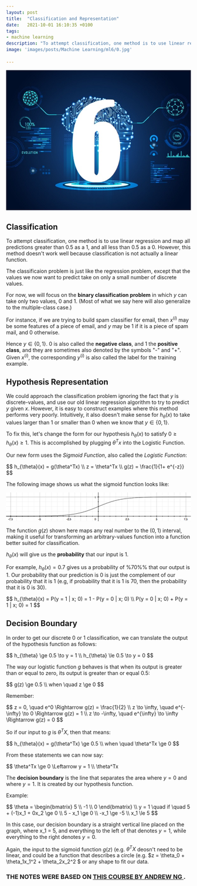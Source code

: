 ```yaml
---
layout: post
title:  "Classification and Representation"
date:   2021-10-01 16:10:35 +0100
tags:
- machine learning
description: "To attempt classification, one method is to use linear regression and map all predictions greater than 0.5 as a 1 and all less than 0.5 as a 0. However, this method doesn't work well because classification is not actually a linear function."
image: 'images/posts/Machine Learning/ml6/0.jpg'

---
```


<center>
<img src="/images/posts/Machine Learning/ml6/0.jpg">
</center>

## Classification

To attempt classification, one method is to use linear regression and map all predictions greater than $0.5$ as a $1$, and all less than $0.5$ as a $0$. However, this method doesn't work well because classification is not actually a linear function.

The classificaion problem is just like the regression problem, except that the values we now want to predict take on only a small number of discrete values.

For now, we will focus on the **binary classification problem** in which $y$ can take only two values, $0$ and $1$. (Most of what we say here will also generalize to the multiple-class case.)

For instance, if we are trying to build  spam classifier for email, then $x^{(i)}$ may be some features of a piece of email, and $y$ may be $1$ if it is a piece of spam mail, and $0$ otherwise.

Hence $y \in \{ 0, 1 \}$. $0$ is also called the **negative class**, and $1$ the **positive class**, and they are sometimes also denoted by the symbols "-" and "+". Given $x^{(i)}$, the corresponding $y^{(i)}$ is also called the label for the training example.

## Hypothesis Representation

We could approach the classification problem ignoring the fact that $y$ is discrete-values, and use our old linear regression algorithm to try to predict $y$ given $x$. However, it is easy to construct examples where this method performs very poorly. Intuitively, it also doesn't make sense for $h_{\theta}(x)$ to take values larger than $1$ or smaller than $0$ when we know that $y \in \{ 0, 1 \}$.

To fix this, let's change the form for our hypothesis $h_{\theta}(x)$ to satisfy $0 \ge h_{\theta}(x) \ge 1$. This is accomplished by plugging $\theta^Tx$ into the Logistic Function.

Our new form uses the *Sigmoid Function*, also called the *Logistic Function*:

<div class="latex-eq">
$$
h_{\theta}(x) = g(\theta^Tx)
\\
z = \theta^Tx
\\
g(z) = \frac{1}{1+ e^{-z}}
$$
</div>

The following image shows us what the sigmoid function looks like:

<center>
<img src="/images/posts/Machine Learning/ml6/1.png">
</center>

The function $g(z)$ shown here maps any real number to the $(0, 1)$ interval, making it useful for transforming an arbitrary-values function into a function better suited for classification.

$h_{\theta}(x)$ will give us the **probability** that our input is $1$.

For example, $h_{\theta}(x) = 0.7$ gives us a probability of %70%% that our output is $1$. Our probability that our prediction is $0$ is just the complement of our probability that it is 1 (e.g, if probability that it is $1$ is $70%$, then the probability that it is $0$ is $30%$).

<div class="latex-eq">
$$
h_{\theta}(x) = P(y = 1 | x; 0) = 1 - P(y = 0 | x; 0)
\\
P(y = 0 | x; 0) + P(y = 1 | x; 0) = 1
$$
</div>

## Decision Boundary

In order to get our discrete $0$ or $1$ classification, we can translate the output of the hypothesis function as follows:

<div class="latex-eq">
$$
h_{\theta} \ge 0.5 \to y = 1
\\
h_{\theta} \le 0.5 \to y = 0
$$
</div>

The way our logistic function $g$ behaves is that when its output is greater than or equal to zero, its output is greater than or equal $0.5$:

<div class="latex-eq">
$$
g(z) \ge 0.5
\\
when \quad z \ge 0
$$
</div>

Remember:

<div class="latex-eq">
$$
z = 0, \quad e^0 \Rightarrow g(z) = \frac{1}{2}
\\
z \to \infty, \quad e^{-\infty} \to 0 \Rightarrow g(z) = 1
\\
z \to -\infty, \quad e^{\infty} \to \infty \Rightarrow g(z) = 0
$$
</div>

So if our input to $g$ is $\theta^TX$, then that means:

<div class="latex-eq">
$$
h_{\theta}(x) = g(\theta^Tx) \ge 0.5
\\
when \quad \theta^Tx \ge 0
$$
</div>

From these statements we can now say:

<div class="latex-eq">
$$
\theta^Tx \ge 0 \Leftarrow y = 1
\\
\theta^Tx <div 0 \Leftarrow y = 0
$$
</div>

The **decision boundary** is the line that separates the area where $y = 0$ and where $y = 1$. It is created by our hypothesis function.

Example:

<div class="latex-eq">
$$
\theta = \begin{bmatrix}
           5 \\
           -1 \\
           0
         \end{bmatrix}
\\
y = 1 \quad if \quad 5 + (-1)x_1 + 0x_2 \ge 0
\\
5 - x_1 \ge 0
\\
-x_1 \ge -5
\\
x_1 \le 5
$$
</div>

In this case, our decision boundary is a straight vertical line placed on the graph, where x_1 = 5, and everything to the left of that denotes $y = 1$, while everything to the right denotes $y = 0$.

Again, the input to the sigmoid function $g(z)$ (e.g. $\theta^TX$ deosn't need to be linear, and could be a function that describes a circle (e.g. $z = \theta_0 + \theta_1x_1^2 + \theta_2x_2^2 $ or any shape to fit our data.


### THE NOTES WERE BASED ON <a href="https://www.coursera.org/learn/machine-learning"> THIS COURSE BY ANDREW NG </a>.